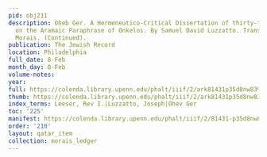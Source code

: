 ```yaml
---
pid: obj211
description: Oheb Ger. A Hermeneutico-Critical Dissertation of thirty-two Sections,
  on the Aramaic Paraphrase of Onkelos. By Samuel David Luzzatto. Translated by S.
  Morais. (Continued).
publication: The Jewish Record
location: Philadelphia
full_date: 8-Feb
month_day: 8-Feb
volume-notes:
year:
full: https://colenda.library.upenn.edu/phalt/iiif/2/ark81431p35d8nw83%2FSHA256E-s8541021--2e5944b49322a9b0c9c531a1c132ec96ecd582590f54a4a20aa803c459c9b040.jpeg/full/3500,/0/default.jpg
thumb: https://colenda.library.upenn.edu/phalt/iiif/2/ark81431p35d8nw83%2FSHA256E-s8541021--2e5944b49322a9b0c9c531a1c132ec96ecd582590f54a4a20aa803c459c9b040.jpeg/full/!200,200/0/default.jpg
index_terms: Leeser, Rev I.|Luzzatto, Joseph|Ohev Ger
toc: '225'
manifest: https://colenda.library.upenn.edu/phalt/iiif/2/81431-p35d8nw83/manifest
order: '210'
layout: qatar_item
collection: morais_ledger
---
```

